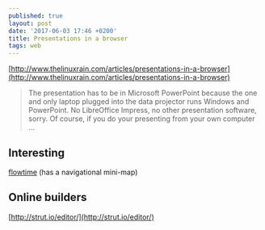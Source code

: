 ```yaml
---
published: true
layout: post
date: '2017-06-03 17:46 +0200'
title: Presentations in a browser
tags: web
---
```

[http://www.thelinuxrain.com/articles/presentations-in-a-browser](http://www.thelinuxrain.com/articles/presentations-in-a-browser)

> The presentation has to be in Microsoft PowerPoint because the one and only laptop plugged into the data projector runs Windows and PowerPoint. No LibreOffice Impress, no other presentation software, sorry. Of course, if you do your presenting from your own computer ...

## Interesting
[flowtime](http://flowtime-js.marcolago.com/#/section-1/page-1) (has a navigational mini-map)

## Online builders
[http://strut.io/editor/](http://strut.io/editor/)
